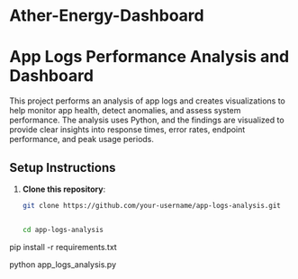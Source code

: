 # Ather-Energy-Dashboard

# App Logs Performance Analysis and Dashboard

This project performs an analysis of app logs and creates visualizations to help monitor app health, detect anomalies, and assess system performance. The analysis uses Python, and the findings are visualized to provide clear insights into response times, error rates, endpoint performance, and peak usage periods.

## Setup Instructions

1. **Clone this repository**:
   ```bash
   git clone https://github.com/your-username/app-logs-analysis.git


   cd app-logs-analysis
pip install -r requirements.txt

python app_logs_analysis.py

